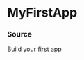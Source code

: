 # MyFirstApp

### Source
[Build your first app](https://developer.android.com/training/basics/firstapp)  
